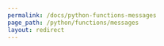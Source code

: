 ```yaml
---
permalink: /docs/python-functions-messages
page_path: /python/functions/messages
layout: redirect
---
```

